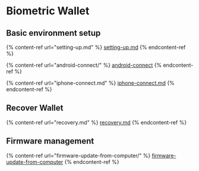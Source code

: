 # Biometric Wallet

## Basic environment setup

{% content-ref url="setting-up.md" %}
[setting-up.md](setting-up.md)
{% endcontent-ref %}

{% content-ref url="android-connect/" %}
[android-connect](android-connect/)
{% endcontent-ref %}

{% content-ref url="iphone-connect.md" %}
[iphone-connect.md](iphone-connect.md)
{% endcontent-ref %}

## Recover Wallet

{% content-ref url="recovery.md" %}
[recovery.md](recovery.md)
{% endcontent-ref %}

## Firmware management

{% content-ref url="firmware-update-from-computer/" %}
[firmware-update-from-computer](firmware-update-from-computer/)
{% endcontent-ref %}
